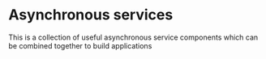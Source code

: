 Asynchronous services
==============

This is a collection of useful asynchronous service components which can be combined together to build applications